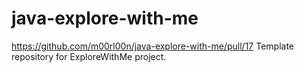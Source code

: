 # java-explore-with-me

https://github.com/m00rl00n/java-explore-with-me/pull/17
Template repository for ExploreWithMe project.

